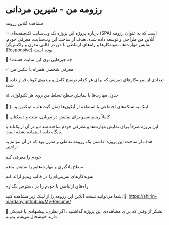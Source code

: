 # رزومه من - شیرین مردانی

مشاهده آنلاین رزومه

✨ درباره پروژه
این پروژه یک وب‌سایت تک‌صفحه‌ای (SPA) است که به عنوان رزومه آنلاین من طراحی و توسعه داده شده. هدف از ساخت این وب‌سایت، معرفی خودم، نمایش مهارت‌ها، نمونه‌کارها و راه‌های ارتباطی با من در قالبی مدرن و واکنش‌گرا (Responsive) بوده است.

🧠 چه چیزهایی توی این سایت هست؟

✅ معرفی شخصی همراه با عکس من

🎥  تعدادی از نمونه‌کارهای تمرینی که برای هر کدام توضیح کامل و ویدیوی کوتاه قرار داده شده

📊 جدول مهارت‌ها با نمایش سطح تسلط من روی هر تکنولوژی

🔗 لینک به شبکه‌های اجتماعی با استفاده از آیکون‌ها (مثل گیت‌هاب، لینکدین و...)

📱 کاملاً ریسپانسیو برای نمایش در موبایل، تبلت و دسکتاپ



این پروژه صرفاً برای نمایش مهارت‌ها و معرفی خودم ساخته شده و در آن از بک‌اند یا پایگاه داده استفاده نشده است.


هدف از ساخت این پروژه، داشتن یک رزومه تعاملی و مدرن بود که در آن بتوانم به راحتی:

خودم را معرفی کنم

سطح یادگیری و مهارت‌هایم را نمایش بدهم

نمونه‌کارهای تمرینی‌ام را در قالب ویدیو ارائه کنم

راه‌های ارتباطی با خودم را در دسترس بگذارم


شما می‌توانید نسخه آنلاین این رزومه را از لینک زیر مشاهده کنید:
🔗 https://shirin-mardany.github.io/My-Resume/


🙏 تشکر
از وقتی که برای مشاهده‌ی این پروژه گذاشتید .
اگر نظری، پیشنهادی یا فیدبکی دارید خوشحال می‌شم بدونم